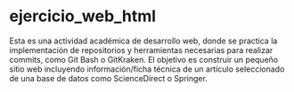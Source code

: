 # ejercicio_web_html
Esta es una actividad académica de desarrollo web, donde se practica la implementación de repositorios y herramientas necesarias para realizar commits, como Git Bash o GitKraken. El objetivo es construir un pequeño sitio web incluyendo información/ficha técnica de un artículo seleccionado de una base de datos como ScienceDirect o Springer.
